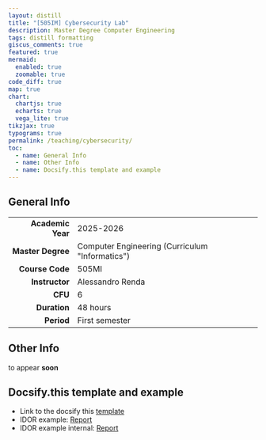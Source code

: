 ```yaml
---
layout: distill
title: "[505IM] Cybersecurity Lab"
description: Master Degree Computer Engineering
tags: distill formatting
giscus_comments: true
featured: true
mermaid:
  enabled: true
  zoomable: true
code_diff: true
map: true
chart:
  chartjs: true
  echarts: true
  vega_lite: true
tikzjax: true
typograms: true
permalink: /teaching/cybersecurity/
toc:
  - name: General Info
  - name: Other Info
  - name: Docsify.this template and example
---
```




## General Info

|  |                            |
|----------:|-----------------------------------------------|
| **Academic Year**      | 2025-2026       |
| **Master Degree**       | Computer Engineering (Curriculum "Informatics")       |
| **Course Code**       | 505MI                          |
| **Instructor**      | Alessandro Renda                         |
| **CFU**      | 6 |
| **Duration**    | 48 hours |
| **Period**     | First semester              |

## Other Info


<div class="callout-note">
  <p>to appear <strong>soon</strong></p>
</div>


## Docsify.this template and example


- Link to the docsify this [template](https://docsify-this.net/?basePath=https://raw.githubusercontent.com/alerenda/alerenda.github.io/master/_reports/template&homepage=home.md&sidebar=true#/)
- IDOR example: [Report](https://docsify-this.net/?basePath=https://raw.githubusercontent.com/alerenda/alerenda.github.io/master/_reports/IDOR&homepage=idor.md&sidebar=true#/)
- IDOR example internal: [Report](/teaching/cybersecurity/idor)